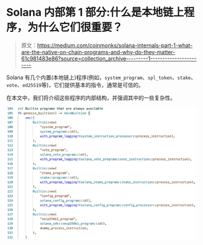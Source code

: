 # Solana 内部第 1 部分:什么是本地链上程序，为什么它们很重要？

> 原文：<https://medium.com/coinmonks/solana-internals-part-1-what-are-the-native-on-chain-programs-and-why-do-they-matter-61c981483e86?source=collection_archive---------1----------------------->

Solana 有几个内置(本地链上)程序(例如，`system_program`、`spl_token`、`stake`、`vote`、`ed25519`等)，它们提供基本的指令，通常是可信的。

在本文中，我们将介绍这些程序的内部结构，并强调其中的一些复杂性。

![](img/1ca036317453ad6c9db7e5d6e1eeb0ea.png)